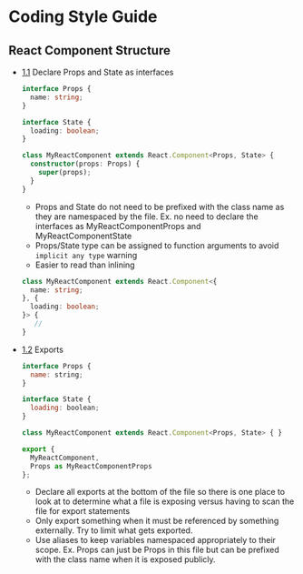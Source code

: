 # Coding Style Guide

## React Component Structure

  <a name="react-component-structure--props-and-state"></a><a name="1.1"></a>
  - [1.1](#react-component-structure--props-and-state) Declare Props and State as interfaces

    ```typescript
    interface Props {
      name: string;
    }

    interface State {
      loading: boolean;
    }

    class MyReactComponent extends React.Component<Props, State> {
      constructor(props: Props) {
        super(props);
      }
    }
    ```
    - Props and State do not need to be prefixed with the class name as they are namespaced by the file.
    Ex. no need to declare the interfaces as MyReactComponentProps and MyReactComponentState
    - Props/State type can be assigned to function arguments to avoid `implicit any type` warning
    - Easier to read than inlining
    ```typescript
    class MyReactComponent extends React.Component<{
      name: string;
    }, {
      loading: boolean;
    }> {
       //
    }
    ```

  <a name="react-component-structure--export"></a><a name="1.2"></a>
  - [1.2](#react-component-structure--export) Exports

    ```javascript
    interface Props {
      name: string;
    }

    interface State {
      loading: boolean;
    }

    class MyReactComponent extends React.Component<Props, State> { }

    export {
      MyReactComponent,
      Props as MyReactComponentProps
    };
    ```
    - Declare all exports at the bottom of the file so there is one place to look at to determine what a file is exposing versus having to scan the file for export statements
    - Only export something when it must be referenced by something externally. Try to limit what gets exported.
    - Use aliases to keep variables namespaced appropriately to their scope. Ex. Props can just be Props in this file but can be prefixed with the class name when it is exposed publicly.
